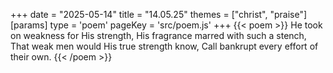 +++
date = "2025-05-14"
title = "14.05.25"
themes = ["christ", "praise"]
[params]
  type = 'poem'
  pageKey = 'src/poem.js'
+++
{{< poem >}}
He took on weakness for His strength,
His fragrance marred with such a stench,
That weak men would His true strength know, 
Call bankrupt every effort of their own.
{{< /poem >}}